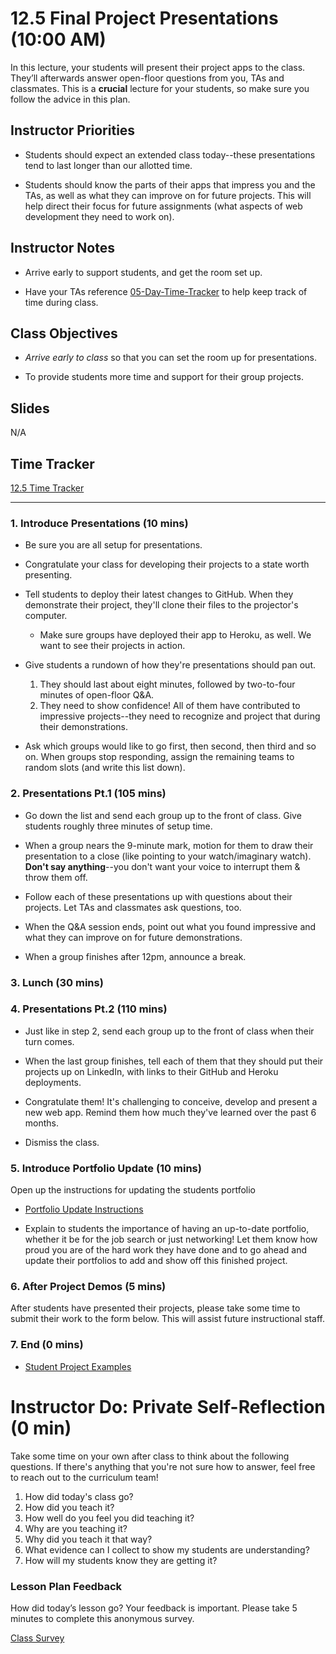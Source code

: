 # 12.5 Final Project Presentations (10:00 AM)

In this lecture, your students will present their project apps to the class. They’ll afterwards answer open-floor questions from you, TAs and classmates. This is a **crucial** lecture for your students, so make sure you follow the advice in this plan.

## Instructor Priorities

* Students should expect an extended class today--these presentations tend to last longer than our allotted time.

* Students should know the parts of their apps that impress you and the TAs, as well as what they can improve on for future projects. This will help direct their focus for future assignments (what aspects of web development they need to work on).

## Instructor Notes

* Arrive early to support students, and get the room set up.

* Have your TAs reference [05-Day-Time-Tracker](https://drive.google.com/a/trilogyed.com/file/d/1Wyx9aC4lKA5UaQjunQZcExJG-iX32a2_/view?usp=sharing) to help keep track of time during class.

## Class Objectives

* _Arrive early to class_ so that you can set the room up for presentations.

* To provide students more time and support for their group projects.

## Slides

N/A

## Time Tracker

[12.5 Time Tracker](https://docs.google.com/spreadsheets/d/11U5c19_MgNqgtcha8q8Y6cr0gNnzPl7pD7VkKtHKJp0/edit?usp=sharing)

- - -

### 1. Introduce Presentations (10 mins)

* Be sure you are all setup for presentations.

* Congratulate your class for developing their projects to a state worth presenting.

* Tell students to deploy their latest changes to GitHub. When they demonstrate their project, they'll clone their files to the projector's computer.

  * Make sure groups have deployed their app to Heroku, as well. We want to see their projects in action.

* Give students a rundown of how they're presentations should pan out.

  1. They should last about eight minutes, followed by two-to-four minutes of open-floor Q&A.
  2. They need to show confidence! All of them have contributed to impressive projects--they need to recognize and project that during their demonstrations.

* Ask which groups would like to go first, then second, then third and so on. When groups stop responding, assign the remaining teams to random slots (and write this list down).

### 2. Presentations Pt.1 (105 mins)

* Go down the list and send each group up to the front of class. Give students roughly three minutes of setup time.

* When a group nears the 9-minute mark, motion for them to draw their presentation to a close (like pointing to your watch/imaginary watch). **Don't say anything**--you don't want your voice to interrupt them & throw them off.

* Follow each of these presentations up with questions about their projects. Let TAs and classmates ask questions, too.

* When the Q&A session ends, point out what you found impressive and what they can improve on for future demonstrations.

* When a group finishes after 12pm, announce a break.

### 3. Lunch (30 mins)

### 4. Presentations Pt.2 (110 mins)

* Just like in step 2, send each group up to the front of class when their turn comes.

* When the last group finishes, tell each of them that they should put their projects up on LinkedIn, with links to their GitHub and Heroku deployments.

* Congratulate them! It's challenging to conceive, develop and present a new web app. Remind them how much they've learned over the past 6 months.

* Dismiss the class.

### 5. Introduce Portfolio Update (10 mins)

Open up the instructions for updating the students portfolio

* [Portfolio Update Instructions](../../../../01-Class-Content/09-portfolio-update/01-Homework/Instructions/README.md)

* Explain to students the importance of having an up-to-date portfolio, whether it be for the job search or just networking! Let them know how proud you are of the hard work they have done and to go ahead and update their portfolios to add and show off this finished project.

### 6. After Project Demos (5 mins)

After students have presented their projects, please take some time to submit their work to the form below. This will assist future instructional staff.

### 7. End (0 mins)

* [Student Project Examples](https://goo.gl/forms/d82FCYMGeRcrxruQ2)

# Instructor Do: Private Self-Reflection (0 min)

Take some time on your own after class to think about the following questions. If there's anything that you're not sure how to answer, feel free to reach out to the curriculum team!

1. How did today's class go?
2. How did you teach it?
3. How well do you feel you did teaching it?
4. Why are you teaching it?
5. Why did you teach it that way?
6. What evidence can I collect to show my students are understanding?
7. How will my students know they are getting it?


### Lesson Plan Feedback

How did today’s lesson go? Your feedback is important. Please take 5 minutes to complete this anonymous survey.

[Class Survey](https://forms.gle/nYLbt6NZUNJMJ1h38)

